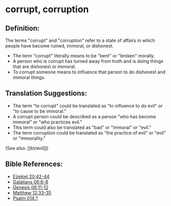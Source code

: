 # corrupt, corruption #

## Definition: ##

The terms "corrupt" and "corruption" refer to a state of affairs in which people have become ruined, immoral, or dishonest.

* The term "corrupt" literally means to be "bent" or "broken" morally.
* A person who is corrupt has turned away from truth and is doing things that are dishonest or immoral.
* To corrupt someone means to influence that person to do dishonest and immoral things.

## Translation Suggestions: ##

* The term "to corrupt" could be translated as "to influence to do evil" or "to cause to be immoral."
* A corrupt person could be described as a person "who has become immoral" or "who practices evil."
* This term could also be translated as "bad" or "immoral" or "evil."
* The term corruption could be translated as "the practice of evil" or "evil" or "immorality."

(See also: [[kt/evil]])

## Bible References: ##

* [Ezekiel 20:42-44](en/tn/ezk/help/20/42)
* [Galatians 06:6-8](en/tn/gal/help/06/06)
* [Genesis 06:11-12](en/tn/gen/help/06/11)
* [Matthew 12:33-35](en/tn/mat/help/12/33)
* [Psalm 014:1](en/tn/psa/help/14/01)
